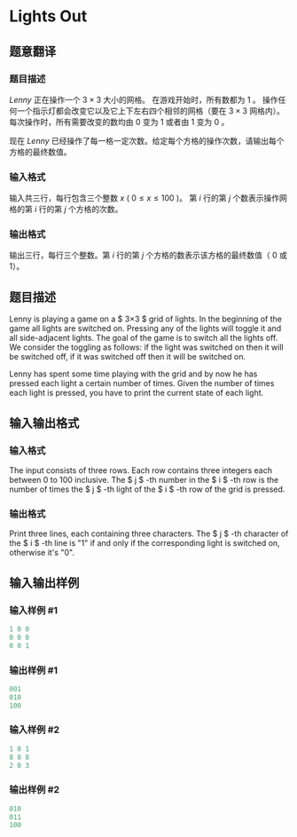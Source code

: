 # Lights Out

## 题意翻译

### 题目描述

$Lenny$ 正在操作一个 $3×3$ 大小的网格。 在游戏开始时，所有数都为 $1$ 。 操作任何一个指示灯都会改变它以及它上下左右四个相邻的网格（要在 $3×3$ 网格内）。每次操作时，所有需要改变的数均由 $0$ 变为 $1$ 或者由 $1$ 变为 $0$ 。

现在 $Lenny$ 已经操作了每一格一定次数。给定每个方格的操作次数，请输出每个方格的最终数值。

### 输入格式

输入共三行，每行包含三个整数 $x$ ( $0 \leqslant x \leqslant 100$ )。 第 $i$ 行的第 $j$ 个数表示操作网格的第 $i$ 行的第 $j$ 个方格的次数。

### 输出格式

输出三行，每行三个整数。第 $i$ 行的第 $j$ 个方格的数表示该方格的最终数值（ $0$ 或 $1$）。

## 题目描述

Lenny is playing a game on a $ 3×3 $ grid of lights. In the beginning of the game all lights are switched on. Pressing any of the lights will toggle it and all side-adjacent lights. The goal of the game is to switch all the lights off. We consider the toggling as follows: if the light was switched on then it will be switched off, if it was switched off then it will be switched on.

Lenny has spent some time playing with the grid and by now he has pressed each light a certain number of times. Given the number of times each light is pressed, you have to print the current state of each light.

## 输入输出格式

### 输入格式

The input consists of three rows. Each row contains three integers each between 0 to 100 inclusive. The $ j $ -th number in the $ i $ -th row is the number of times the $ j $ -th light of the $ i $ -th row of the grid is pressed.

### 输出格式

Print three lines, each containing three characters. The $ j $ -th character of the $ i $ -th line is "1" if and only if the corresponding light is switched on, otherwise it's "0".

## 输入输出样例

### 输入样例 #1

```cpp
1 0 0
0 0 0
0 0 1

```
### 输出样例 #1

```cpp
001
010
100

```
### 输入样例 #2

```cpp
1 0 1
8 8 8
2 0 3

```
### 输出样例 #2

```cpp
010
011
100

```
